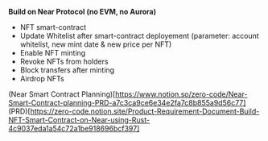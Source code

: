 **Build on Near Protocol (no EVM, no Aurora)**

- NFT smart-contract
- Update Whitelist after smart-contract deployement (parameter: account whitelist, new mint date & new price per NFT)
- Enable NFT minting
- Revoke NFTs from holders
- Block transfers after minting
- Airdrop NFTs

(Near Smart Contract Planning)[https://www.notion.so/zero-code/Near-Smart-Contract-planning-PRD-a7c3ca9ce6e34e2fa7c8b855a9d56c77]
(PRD)[https://zero-code.notion.site/Product-Requirement-Document-Build-NFT-Smart-Contract-on-Near-using-Rust-4c9037eda1a54c72a1be918696bcf397]
